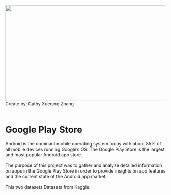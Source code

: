 <img src="https://github.com/CathyXueqingZhang/Jobapplication/blob/master/Python/Google/pic/google.jpg" width="1050" height="300" /><br/>
Create by: Cathy Xueqing Zhang<br/><br/>

# Google Play Store
Android is the dominant mobile operating system today with about 85% of all mobile devices running Google’s OS. The Google Play Store is the largest and most popular Android app store.<br/><br/>
The purpose of this project was to gather and analyze detailed information on apps in the Google Play Store in order to provide insights on app features and the current state of the Android app market.<br/><br/>
This two datasets Datasets from Kaggle.


